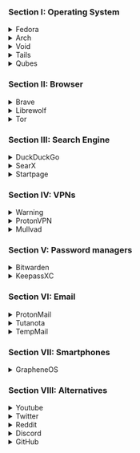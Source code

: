 ### Section I: Operating System
<details>
<summary>Fedora</summary>
<br>
Fedora is the best operating system choice for those who want an easy-to-use but secure desktop. Fedora adopts new technology such as Wayland into their operating system which keeps it modern and up to date. They also use vanilla GNOME, so while it won't be as lightweight as a plain WM, it's definitely better than the bloated version of GNOME that Ubuntu has.
</details>
<details>
<summary>Arch</summary>
<br>
Arch Linux is a DIY OS. You can get it with nothing but the essentials, and then install whatever WM/DE you want. The biggest benefit to using Arch is the AUR, which is a package manager in which anyone can upload their programs. It's also a rolling release distro meaning you'll have patches for vulnerabilities as soon as they're released.
</details>
<details>
<summary>Void</summary>
<br>
Void is a lot like Arch in the sense that it's an extremely minimal and lightweight distribution. There are, however, two key differences. Void uses runit instead of systemd and musl instead of glibc. Both of these alternatives are much better than the original and offer a great advantage over Arch in terms of security. You do sacrifice some of the convienience you get with Arch, but it's still a great option.
</details>
<details>
<summary>Tails</summary>
<br>
Tails is a live operating system meant to be stored on a thumb drive. It routes all of your traffic through Tor, anonymizing your activity. It's not recommended to daily drive Tails, but it's a decent choice if you're doing something that requires heightened privacy. I recommend using Etcher (https://www.balena.io/etcher/) for making your live USB.
</details>
<details>
<summary>Qubes</summary>
<br>
Qubes is the best option here in terms of security. It offers features like virtualization for all apps, advanced trust control, and more. It has an extremely steep learning curve and, like Tails, is not recommended for daily usage. But if you really want to commit to your digital safety Qubes is something you should look into.
</details>

### Section II: Browser
<details>
<summary>Brave</summary>
<br>
Brave is the browser I'd recommend to normies. Brave is based on Chromium, which means it comes with the same great sandboxing and site isolation that Chrome has. There's also built-in ad blocking, tracker blocking, and privacy features. The biggest downside to using Brave is the fact that it's based on Google's code. Even thought it's not necessarily risky, getting away from big tech is something that everyone should strive for. But if you don't really care about that this is your best option. 
</details>
<details>
<summary>Librewolf</summary>
<br>
Librwolf is based on Firefox, another mainstream browser. Firefox comes with some security issues (Like fingerprinting) but Librewolf aims to solve that. It's a fork of Firefox that has uBlock (Ad/Content blocker), fingerprint obfuscation, HTTPS-Only mode, etc. Because it's based on Firefox it's a good browser if you want to get away from big tech.
</details>
<details>
<summary>Tor</summary>
<br>
Tor stands for "The Onion Router." It's called this because Tor routes your traffic over 3 "nodes," protecting your identity with layers like an onion. Each of these nodes further obfuscates your computer's request, and anonymyzes you. The Tor browser is the absolute best browser for anonymity. Modifying Tor will change your fingerprint and make you stand out though, so beware.
</details>

### Section III: Search Engine
<details>
<summary>DuckDuckGo</summary>
<br>
DDG (DuckDuckGo) is the most popular private alternative to Google Search. It pulls results from a pool of browsers (Mostly Bing) for you in a secure manner. It's extremely easy to transition to this engine from Google and doesn't have the tracking or ads that others may have.
</details>
<details>
<summary>SearX</summary>
<br>
For most search engines, we just have to trust the company when they say that they aren't collecting any of our information. We can have a general idea of what's happening behind the scenes, but we never really know. But SearX is different. SearX can be modified to pull results from whatever search engines you want, to remove trackers from the URLs, to pull information from GitHub. It can also be self hosted, meaning that there's multiple instances each with their own pros and con.s
</details>
<details>
<summary>Startpage</summary>
<br>
Startpage gets its results from Google. If you like Google results and don't want to make a big change then Startpage will be the option for you. It retrieves information from Google in a secure manner without giving away your IP/data/etc. The problem with Startpage is that Google censors and controls its results, so you won't get the most accurate sites.
</details>

### Section IV: VPNs
<details>
<summary>Warning</summary>
<br>
VPNs are not good for anonymity or privacy! They're good at hiding your IP from attackers and protecting your data from your ISP, but nothing more. You should be using Tor if that's what you want. You also take on an additional risk of your VPN logging your information.
</details>
<details>
<summary>ProtonVPN</summary>
<br>
Proton is a free, privacy-respecting company based in Switzerland. They offer a number of services (VPNs, email, cloud storage) and they're a generally well-trusted company in the field. Their VPN is the only good free VPN out there.
</details>
<details>
<summary>Mullvad</summary>
<br>
Mullvad is a paid VPN that can be purchased with cryptocurrency. Mullvad has a strict no-logs policy and follows the idea of "privacy is a human right." Being a paid VPN makes it much more trustworthy, since they're less inclined to collect and sell your data. If you can spare the money Mullvad is the way to go.
</details>

### Section V: Password managers
<details>
<summary>Bitwarden</summary>
<br>
Bitwarden is a cloud-based password manager. This means that your passwords will be synced across devices and can be accessed from your browser as well as desktop applications. It's free and open source software, and while it's not as good of a choice as KeepassXC, it's pretty good. The obvious problem with this is that if it gets hacked your passwords may be exposed.
</details>
<details>
<summary>KeepassXC</summary>
<br>
KeepassXC is an offline password manager that stores your data in an encrypted, local database. You can easily put this database on an encrypted USB drive for more protection and portability. It will cost you a bit of convinience (Since you won't be able to access your passwords unless you have it on you), but you gain a lot of security.
</details>

### Section VI: Email
<details>
<summary>ProtonMail</summary>
<br>
As I mentioned before, Proton is a company whose whole philosophy is privacy and security. ProtonMail offers E2EE, 0 data collection, and peace of mind that your personal information is safe. In fact, you don't even need a phone number to sign up for this service. It's more widely used that Tutanota (Your other option when it comes to email), and can be used both as an email and a VPN service.
</details>
<details>
<summary>Tutanota</summary>
<br>
Tutanota is another privacy-respecting email service. They also offer E2EE, a good privacy policy, etc. but there's one major downside to Tutanota - they don't allow you to contact users from external providers. They do this to protect you, but it can be quite inconvinient at times.
</details>
<details>
<summary>TempMail</summary>
<br>
While Proton and Tutanota are meant to be used for long-term email addresses, TempMail allows for you to have quick, temporary emails. It's good to use whenever a website requires an email to use, or when you need to make a throwaway account. You'll save yourself from a lot of junk mail, and you might find yourself using it a lot more than you expected.
</details>

### Section VII: Smartphones
<details>
<summary>GrapheneOS</summary>
<br>
The two major mobile operating systems are iOS and Android. Even though Google adds a lot of spyware to their mobile devices, Android is actual open source at its core. Because of this, FOSS enthusiasts forked it and created GrapheneOS (Aka GOS). GrapheneOS is a de-Googled Android that provides some amazing features such as sandboxing, F-Droid appstore, and more. I recommend you take a look at https://grapheneos.org/features, and maybe watch a few Youtube videos on the subject. 
</details>

### Section VIII: Alternatives
<details>
<summary>Youtube</summary>
<br>
https://yewtu.be - https://odysee.com - https://freetubeapp.io
</details>
<details>
<summary>Twitter</summary>
<br>
https://nitter.net - https://mastodon.social
</details>
<details>
<summary>Reddit</summary>
<br>
https://teddit.com - https://libredd.it - https://lobste.rs
</details>
<details>
<summary>Discord</summary>
<br>
https://matrix.org - https://xmpp.org - https://signal.org
</details>
<details>
<summary>GitHub</summary>
<br>
https://gitlab.com - https://codeberg.org - https://bitbucket.org/
</details>
